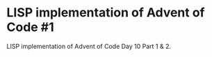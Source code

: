 # LISP implementation of Advent of Code #1
LISP implementation of Advent of Code Day 10 Part 1 &amp; 2. 

